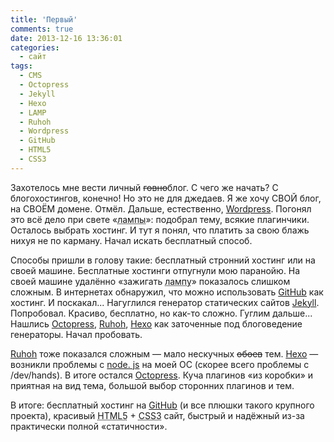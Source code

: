 ```yaml
---
title: 'Первый'
comments: true
date: 2013-12-16 13:36:01
categories:
  - сайт
tags:
  - CMS
  - Octopress
  - Jekyll
  - Hexo
  - LAMP
  - Ruhoh
  - Wordpress
  - GitHub
  - HTML5
  - CSS3
---
```


Захотелось мне вести личный <del>говно</del>блог. С чего же начать? С блогохостингов, конечно! Но
это не для джедаев. Я же хочу СВОЙ блог, на СВОЁМ домене. Отмёл. Дальше, естественно,
<a href="https://wordpress. org">Wordpress</a>. Погонял это всё дело при свете
«<acronym title="LAMP = Linux, Apache, MySQL, PHP">лампы</acronym>»: подобрал тему, всякие
плагинчики. Осталось выбрать хостинг. И тут я понял, что платить за свою блажь нихуя не по карману.
Начал искать бесплатный способ.

Способы пришли в голову такие: бесплатный стронний хостинг или на своей машине. Бесплатные хостинги
отпугнули мою паранойю. На своей машине удалённо «зажигать
<acronym title="LAMP = Linux, Apache, MySQL, PHP">лампу</acronym>» показалось слишком сложным. В
интернетах обнаружил, что можно использовать <a href="https://github.com">GitHub</a> как хостинг. И
поскакал... Нагуглился генератор статических сайтов <a href="http://jekyllrb.com">Jekyll</a>.
Попробовал. Красиво, бесплатно, но как-то сложно. Гуглим дальше... Нашлись
<a href="http://octopress.org">Octopress</a>, <a href="http://ruhoh.com">Ruhoh</a>,
<a href="http://zespia.tw/hexo">Hexo</a> как заточенные под блоговедение генераторы. Начал
пробовать.

<a href="http://ruhoh.com">Ruhoh</a> тоже показался сложным — мало нескучных <del>обоев</del> тем.
<a href="http://zespia.tw/hexo">Hexo</a> — возникли проблемы с <a href="http://nodejs.org">node.
js</a> на моей ОС (скорее всего проблемы с /dev/hands). В итоге остался
<a href="http://octopress.org">Octopress</a>. Куча плагинов «из коробки» и приятная на вид тема,
большой выбор сторонних плагинов и тем.

В итоге: бесплатный хостинг на <a href="https://github.com">GitHub</a> (и все плюшки такого крупного
проекта), красивый <abbr title="HyperText Markup Language, version 5">HTML5</abbr> +
<abbr title="Cascading Style Sheets, version 3">CSS3</abbr> сайт, быстрый и надёжный из-за
практически полной «статичности».
